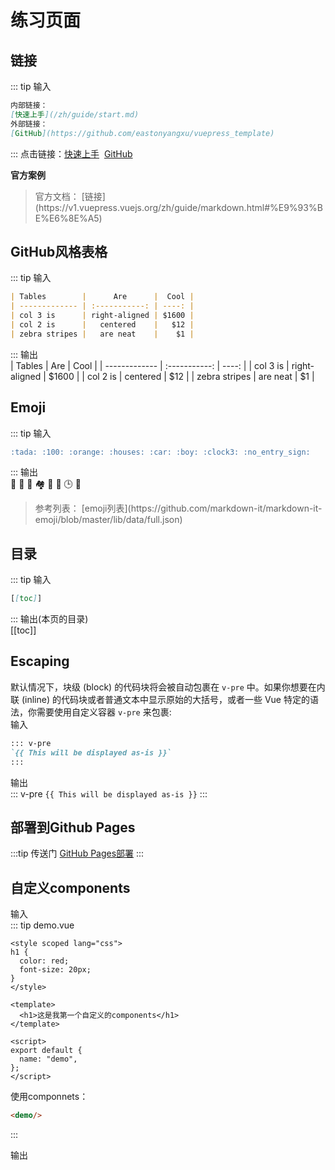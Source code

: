 # 练习页面

## 链接

::: tip 输入
``` md
内部链接：
[快速上手](/zh/guide/start.md)
外部链接：
[GitHub](https://github.com/eastonyangxu/vuepress_template)
```
:::
点击链接：[快速上手](/zh/guide/start.md)&nbsp;&nbsp;[GitHub](https://github.com/eastonyangxu/vuepress_template)

**官方案例**
<blockquote>
官方文档：
[链接](https://v1.vuepress.vuejs.org/zh/guide/markdown.html#%E9%93%BE%E6%8E%A5)
</blockquote>

## GitHub风格表格
::: tip 输入
``` md
| Tables        |      Are      |  Cool |
| ------------- | :-----------: | ----: |
| col 3 is      | right-aligned | $1600 |
| col 2 is      |   centered    |   $12 |
| zebra stripes |   are neat    |    $1 |
```
:::
输出<br/>
| Tables        |      Are      |  Cool |
| ------------- | :-----------: | ----: |
| col 3 is      | right-aligned | $1600 |
| col 2 is      |   centered    |   $12 |
| zebra stripes |   are neat    |    $1 |


## Emoji
::: tip 输入
``` md
:tada: :100: :orange: :houses: :car: :boy: :clock3: :no_entry_sign:
```
:::
输出<br/>
:tada: :100: :orange: :houses: :car: :boy: :clock3: :no_entry_sign:
<blockquote>
参考列表：
[emoji列表](https://github.com/markdown-it/markdown-it-emoji/blob/master/lib/data/full.json)
</blockquote>


## 目录
::: tip 输入
``` md
[[toc]]
```
:::
输出(本页的目录)<br/>
[[toc]]


## Escaping
默认情况下，块级 (block) 的代码块将会被自动包裹在 `v-pre` 中。如果你想要在内联 (inline) 的代码块或者普通文本中显示原始的大括号，或者一些 Vue 特定的语法，你需要使用自定义容器 `v-pre` 来包裹: <br/>
输入<br/>
``` md
::: v-pre
`{{ This will be displayed as-is }}`
:::
```
输出<br/>
::: v-pre
`{{ This will be displayed as-is }}`
:::

## 部署到Github Pages
:::tip 传送门
[GitHub Pages部署](https://v1.vuepress.vuejs.org/zh/guide/deploy.html#github-pages)
:::


## 自定义components
输入<br/>
::: tip demo.vue
``` vue
<style scoped lang="css">
h1 {
  color: red;
  font-size: 20px;
}
</style>

<template>
  <h1>这是我第一个自定义的components</h1>
</template>

<script>
export default {
  name: "demo",
};
</script>
```
使用componnets：
``` md
<demo/>
```
:::

输出<br/>
<demo/>
